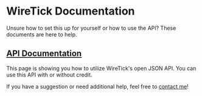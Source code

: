 # WireTick Documentation
Unsure how to set this up for yourself or how to use the API? These documents are here to help.

## [API Documentation](/docs/api/README.md)
This page is showing you how to utilize WireTick's open JSON API. You can use this API with or without credit. 

If you have a suggestion or need additional help, feel free to [contact me](https://nrmn.top/contact/)!